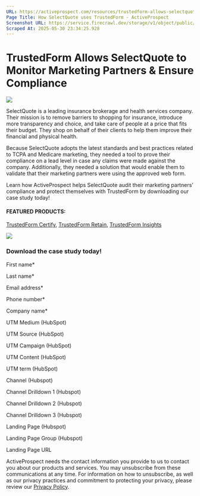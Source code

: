 ```yaml
---
URL: https://activeprospect.com/resources/trustedform-allows-selectquote-to-monitor/
Page Title: How SelectQuote uses TrustedForm - ActiveProspect
Screenshot URL: https://service.firecrawl.dev/storage/v1/object/public/media/screenshot-6f455dc6-9b65-4eec-b673-a4bf781d904d.png
Scraped At: 2025-05-30 23:34:25.928
---
```

# TrustedForm Allows SelectQuote to Monitor Marketing Partners & Ensure Compliance

![](https://activeprospect.com/wp-content/uploads/2022/10/SelectQuote_Stats.png)

SelectQuote is a leading insurance brokerage and health services company. Their mission is to remove barriers to shopping for insurance, introduce more transparency and choice, and take care of people at a price that fits their budget. They shop on behalf of their clients to help them improve their financial and physical health.

Because SelectQuote adopts the latest standards and best practices related to TCPA and Medicare marketing, they needed a tool to prove their compliance on a lead level in case any claims were made against the company. Additionally, they needed a solution that would enable them to validate that their marketing partners were using the approved web form.

Learn how ActiveProspect helps SelectQuote audit their marketing partners’ compliance and protect themselves with TrustedForm by downloading our case study today!

#### FEATURED PRODUCTS:

[TrustedForm Certify](https://activeprospect.com/trustedform/certify/), [TrustedForm Retain](https://activeprospect.com/trustedform/retain/), [TrustedForm Insights](https://activeprospect.com/trustedform/insights/)

![](https://activeprospect.com/resources/trustedform-allows-selectquote-to-monitor/)

### Download the case study today!

First name\*

Last name\*

Email address\*

Phone number\*

Company name\*

UTM Medium (HubSpot)

UTM Source (HubSpot)

UTM Campaign (HubSpot)

UTM Content (HubSpot)

UTM term (HubSpot)

Channel (Hubspot)

Channel Drilldown 1 (Hubspot)

Channel Drilldown 2 (Hubspot)

Channel Drilldown 3 (Hubspot)

Landing Page (Hubspot)

Landing Page Group (Hubspot)

Landing Page URL

ActiveProspect needs the contact information you provide to us to contact you about our products and services. You may unsubscribe from these communications at any time. For information on how to unsubscribe, as well as our privacy practices and commitment to protecting your privacy, please review our [Privacy Policy](https://activeprospect.com/privacy-policy/).

